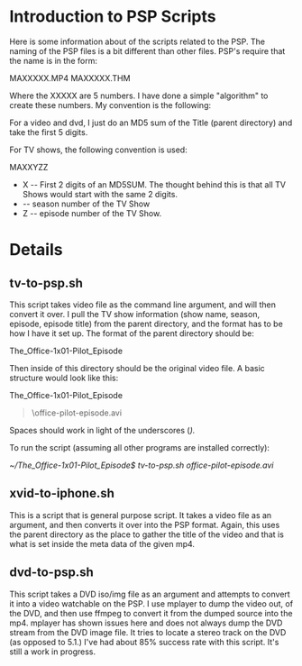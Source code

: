 # Introduction to PSP Scripts #

Here is some information about of the scripts related to the PSP.  The naming of the PSP files is a bit different than other files.  PSP's require that the name is in the form:

MAXXXXX.MP4
MAXXXXX.THM

Where the XXXXX are 5 numbers.  I have done a simple "algorithm" to create these numbers. My convention is the following:

For a video and dvd, I just do an MD5 sum of the Title (parent directory) and take the first 5 digits.

For TV shows, the following convention is used:

MAXXYZZ

  * X -- First 2 digits of an MD5SUM.  The thought behind this is that all TV Shows would start with the same 2 digits.
  * -- season number of the TV Show
  * Z -- episode number of the TV Show.


# Details #

## tv-to-psp.sh ##

This script takes video file  as the command line argument, and will then convert it over.  I pull the TV show information (show name, season, episode, episode title) from the parent directory, and the format has to be how I have it set up.  The format of the parent directory should be:

The\_Office-1x01-Pilot\_Episode

Then inside of this directory should be the original video file.  A basic structure would look like this:

The\_Office-1x01-Pilot\_Episode
> \office-pilot-episode.avi

Spaces should work in light of the underscores (_)._

To run the script (assuming all other programs are installed correctly):

_~/The\_Office-1x01-Pilot\_Episode$ tv-to-psp.sh office-pilot-episode.avi_

## xvid-to-iphone.sh ##

This is a script that is general purpose script.  It takes a video file as an argument, and then converts it over into the PSP format.  Again, this uses the parent directory as the place to gather the title of the video and that is what is set inside the meta data of the given mp4.

## dvd-to-psp.sh ##

This script takes a DVD iso/img file as an argument and attempts to convert it into a video watchable on the PSP.  I use mplayer to dump the video out, of the DVD, and then use ffmpeg to convert it from the dumped source into the mp4.  mplayer has shown issues here and does not always dump the DVD stream from the DVD image file.  It tries to locate a stereo track on the DVD (as opposed to 5.1.)  I've had about 85% success rate with this script.  It's still a work in progress.